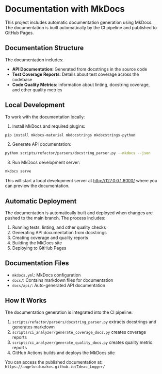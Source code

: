 # Documentation with MkDocs

This project includes automatic documentation generation using MkDocs. The documentation is built automatically by the CI pipeline and published to GitHub Pages.

## Documentation Structure

The documentation includes:

- **API Documentation**: Generated from docstrings in the source code
- **Test Coverage Reports**: Details about test coverage across the codebase
- **Code Quality Metrics**: Information about linting, docstring coverage, and other quality metrics

## Local Development

To work with the documentation locally:

1. Install MkDocs and required plugins:

```bash
pip install mkdocs-material mkdocstrings mkdocstrings-python
```

2. Generate API documentation:

```bash
python scripts/refactor/parsers/docstring_parser.py --mkdocs --json
```

3. Run MkDocs development server:

```bash
mkdocs serve
```

This will start a local development server at http://127.0.0.1:8000/ where you can preview the documentation.

## Automatic Deployment

The documentation is automatically built and deployed when changes are pushed to the main branch. The process includes:

1. Running tests, linting, and other quality checks
2. Generating API documentation from docstrings
3. Creating coverage and quality reports
4. Building the MkDocs site
5. Deploying to GitHub Pages

## Documentation Files

- `mkdocs.yml`: MkDocs configuration
- `docs/`: Contains markdown files for documentation
- `docs/api/`: Auto-generated API documentation

## How It Works

The documentation generation is integrated into the CI pipeline:

1. `scripts/refactor/parsers/docstring_parser.py` extracts docstrings and generates markdown
2. `scripts/ci_analyzer/generate_coverage_docs.py` creates coverage reports
3. `scripts/ci_analyzer/generate_quality_docs.py` creates quality metric reports
4. GitHub Actions builds and deploys the MkDocs site

You can access the published documentation at: `https://angelosdimakos.github.io/Ideas_Logger/`